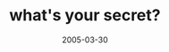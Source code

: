 ---
layout: base.njk
title : 'what&#39;s your secret?' 
view_title : 'what&#39;s your secret?' 
year : '2005' 
date : '2005-03-30' 
img_file : '/drawing/whatsyoursecret.png' 
html_file : 'whatsyoursecret' 
next_html : 'justwhenwegotcloseyouhadtol.html' 
year_order : '54' 
permalink : "title/{{html_file}}.html"
---